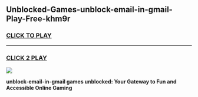
## Unblocked-Games-unblock-email-in-gmail-Play-Free-khm9r
<h3>
<a href="https://premium76.site?title=unblock-email-in-gmail&ref=21A">CLICK TO PLAY</a></h3>
<hr>

<h3>
<a href="https://premium76.site?title=unblock-email-in-gmail&ref=21A">CLICK 2 PLAY</a>
  
</h3>

<a href="https://premium76.site?title=unblock-email-in-gmail&ref=21A"><img src="https://clearcache.store/games.png"></a>


**unblock-email-in-gmail games unblocked: Your Gateway to Fun and Accessible Online Gaming**
